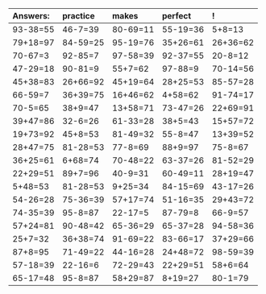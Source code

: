 | Answers: | practice | makes | perfect | ! |
| :--- | :--- | :--- | :--- | :--- |
| 93-38=55 | 46-7=39 | 80-69=11 | 55-19=36 | 5+8=13 | 
| 79+18=97 | 84-59=25 | 95-19=76 | 35+26=61 | 26+36=62 | 
| 70-67=3 | 92-85=7 | 97-58=39 | 92-37=55 | 20-8=12 | 
| 47-29=18 | 90-81=9 | 55+7=62 | 97-88=9 | 70-14=56 | 
| 45+38=83 | 26+66=92 | 45+19=64 | 28+25=53 | 85-57=28 | 
| 66-59=7 | 36+39=75 | 16+46=62 | 4+58=62 | 91-74=17 | 
| 70-5=65 | 38+9=47 | 13+58=71 | 73-47=26 | 22+69=91 | 
| 39+47=86 | 32-6=26 | 61-33=28 | 38+5=43 | 15+57=72 | 
| 19+73=92 | 45+8=53 | 81-49=32 | 55-8=47 | 13+39=52 | 
| 28+47=75 | 81-28=53 | 77-8=69 | 88+9=97 | 75-8=67 | 
| 36+25=61 | 6+68=74 | 70-48=22 | 63-37=26 | 81-52=29 | 
| 22+29=51 | 89+7=96 | 40-9=31 | 60-49=11 | 28+19=47 | 
| 5+48=53 | 81-28=53 | 9+25=34 | 84-15=69 | 43-17=26 | 
| 54-26=28 | 75-36=39 | 57+17=74 | 51-16=35 | 29+43=72 | 
| 74-35=39 | 95-8=87 | 22-17=5 | 87-79=8 | 66-9=57 | 
| 57+24=81 | 90-48=42 | 65-36=29 | 65-37=28 | 94-58=36 | 
| 25+7=32 | 36+38=74 | 91-69=22 | 83-66=17 | 37+29=66 | 
| 87+8=95 | 71-49=22 | 44-16=28 | 24+48=72 | 98-59=39 | 
| 57-18=39 | 22-16=6 | 72-29=43 | 22+29=51 | 58+6=64 | 
| 65-17=48 | 95-8=87 | 58+29=87 | 8+19=27 | 80-1=79 | 
